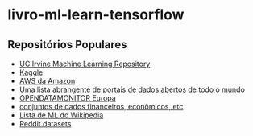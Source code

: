 # livro-ml-learn-tensorflow



<h2 title='#Apresentacao'>
   Repositórios Populares
</h2>

- [UC Irvine Machine Learning Repository](http://archive.ics.uci.edu/ml/index.php)
- [Kaggle](https://www.kaggle.com/datasets)
- [AWS da Amazon](https://registry.opendata.aws/)
- [Uma lista abrangente de portais de dados abertos de todo o mundo](http://dataportals.org/)
- [OPENDATAMONITOR Europa](https://opendatamonitor.eu/frontend/web/index.php?r=dashboard%2Findex)
- [conjuntos de dados financeiros, econômicos, etc](https://www.quandl.com/)
- [Lista de ML do Wikipedia](https://en.wikipedia.org/wiki/List_of_datasets_for_machine-learning_research)
- [Reddit datasets](https://www.reddit.com/r/datasets/)

